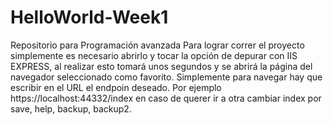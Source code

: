 # HelloWorld-Week1
Repositorio para Programación avanzada 
Para lograr correr el proyecto simplemente es necesario abrirlo y tocar la opción de depurar con IIS EXPRESS, al realizar esto tomará unos segundos y se abrirá la página del navegador seleccionado como favorito.
Simplemente para navegar hay que escribir en el URL el endpoin deseado. 
Por ejemplo https://localhost:44332/index en caso de querer ir a otra cambiar index por save, help, backup, backup2.
